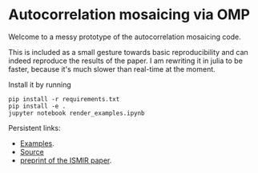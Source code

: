 # Autocorrelation mosaicing via OMP

Welcome to a messy prototype of the autocorrelation mosaicing code.

This is included as a small gesture towards basic reproducibility and can indeed reproduce the results of the paper.
I am rewriting it in julia to be faster, because it's much slower than real-time at the moment.

Install it by running

```shell
pip install -r requirements.txt
pip install -e .
jupyter notebook render_examples.ipynb
```

Persistent links:

* [Examples](https://danmackinlay.github.io/mosaicing_omp_ismir_2019/examples/demo_autocorr/index_autocorr.html).
* [Source](https://github.com/danmackinlay/mosaicing_omp_ismir_2019)
* [preprint of the ISMIR paper](./mosaicing_omp_2019.pdf).

